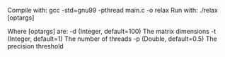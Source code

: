 Compile with: gcc -std=gnu99 -pthread main.c -o relax
Run with: ./relax [optargs]

Where [optargs] are:
	-d (Integer, default=100) The matrix dimensions
	-t (Integer, default=1) The number of threads
	-p (Double, default=0.5) The precision threshold 
